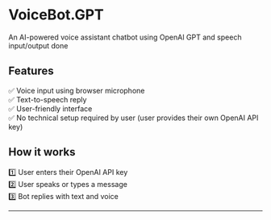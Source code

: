 # VoiceBot.GPT
An AI-powered voice assistant chatbot using OpenAI GPT and speech input/output done

## Features

✅ Voice input using browser microphone  
✅ Text-to-speech reply  
✅ User-friendly interface  
✅ No technical setup required by user (user provides their own OpenAI API key)  

## How it works

1️⃣ User enters their OpenAI API key  
2️⃣ User speaks or types a message  
3️⃣ Bot replies with text and voice 

---
